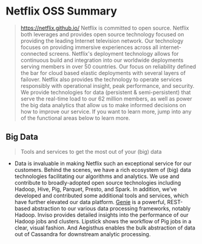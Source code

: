 # Netflix OSS Summary

> https://netflix.github.io/
> Netflix is committed to open source. Netflix both leverages and provides open source technology focused on providing the leading Internet television network. Our technology focuses on providing immersive experiences across all internet-connected screens. Netflix's deployment technology allows for continuous build and integration into our worldwide deployments serving members in over 50 countries. Our focus on reliability defined the bar for cloud based elastic deployments with several layers of failover. Netflix also provides the technology to operate services responsibly with operational insight, peak performance, and security. We provide technologies for data (persistent & semi-persistent) that serve the real-time load to our 62 million members, as well as power the big data analytics that allow us to make informed decisions on how to improve our service. If you want to learn more, jump into any of the functional areas below to learn more.

## Big Data

> Tools and services to get the most out of your (big) data

- Data is invaluable in making Netflix such an exceptional service for our customers. Behind the scenes, we have a rich ecosystem of (big) data technologies facilitating our algorithms and analytics. We use and contribute to broadly-adopted open source technologies including Hadoop, Hive, Pig, Parquet, Presto, and Spark. In addition, we’ve developed and contributed some additional tools and services, which have further elevated our data platform. [Genie](https://github.com/Netflix/genie) is a powerful, REST-based abstraction to our various data processing frameworks, notably Hadoop. Inviso provides detailed insights into the performance of our Hadoop jobs and clusters. Lipstick shows the workflow of Pig jobs in a clear, visual fashion. And Aegisthus enables the bulk abstraction of data out of Cassandra for downstream analytic processing.
